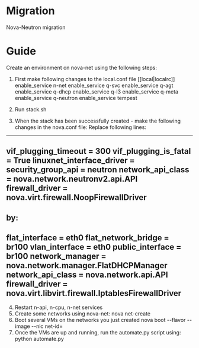 Migration
=========
Nova-Neutron migration

Guide
==============
Create an environment on nova-net using the following steps:
1. First make following changes to the local.conf file
[[local|localrc]]
enable_service n-net
enable_service q-svc
enable_service q-agt
enable_service q-dhcp
enable_service q-l3
enable_service q-meta
enable_service q-neutron
enable_service tempest

2. Run stack.sh

3. When the stack has been successfully created - make the following changes in the nova.conf file:
Replace following lines:
-------------------------
vif_plugging_timeout = 300
vif_plugging_is_fatal = True
linuxnet_interface_driver =
security_group_api = neutron
network_api_class = nova.network.neutronv2.api.API
firewall_driver = nova.virt.firewall.NoopFirewallDriver
--------------------------
by:
--------------------------
flat_interface = eth0
flat_network_bridge = br100
vlan_interface = eth0
public_interface = br100
network_manager = nova.network.manager.FlatDHCPManager
network_api_class = nova.network.api.API
firewall_driver = nova.virt.libvirt.firewall.IptablesFirewallDriver
--------------------------

4. Restart n-api, n-cpu, n-net services
5. Create some networks using nova-net:
nova net-create <name> <cidr>
6. Boot several VMs on the networks you just created
nova boot --flavor <flavor id> --image <image-id> --nic net-id=<network id> <vm name>
7. Once the VMs are up and running, run the automate.py script using: python automate.py
